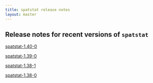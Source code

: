 ```yaml
---
title: spatstat release notes
layout: master
---
```


## Release notes for recent versions of `spatstat`

[spatstat-1.40-0](spatstat-1.40-0.html)

[spatstat-1.39-0](spatstat-1.39-0.html)

[spatstat-1.38-1](spatstat-1.38-1.html)

[spatstat-1.38-0](spatstat-1.38-0.html)


